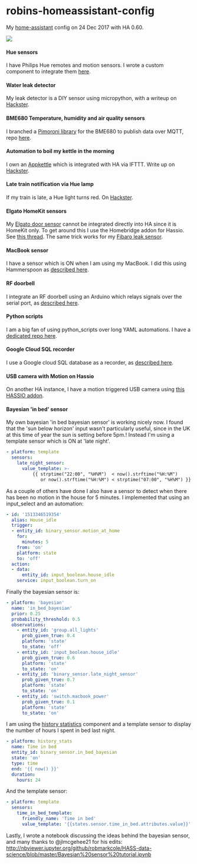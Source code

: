 # robins-homeassistant-config
My [home-assistant](https://home-assistant.io/) config on 24 Dec 2017 with HA 0.60.

<img src="https://github.com/robmarkcole/robins-homeassistant-config/blob/master/images/front-end.png">

#### Hue sensors
I have Philips Hue remotes and motion sensors. I wrote a custom component to integrate them [here](https://github.com/robmarkcole/Hue-sensors-HASS).

#### Water leak detector
My leak detector is a DIY sensor using micropython, with a writeup on [Hackster](https://www.hackster.io/robin-cole/micropython-leak-detector-with-adafruit-and-home-assistant-a2fa9e).

#### BME680 Temperature, humidity and air quality sensors
I branched a [Pimoroni library](https://github.com/pimoroni/bme680) for the BME680 to publish data over MQTT, repo [here](https://github.com/robmarkcole/bme680-mqtt-micropython).

#### Automation to boil my kettle in the morning
I own an [Appkettle](https://www.myappkettle.com/) which is integrated with HA via IFTTT. Write up on [Hackster](https://www.hackster.io/robin-cole/boil-my-kettle-when-i-get-out-of-bed-in-the-morning-10e7de).

#### Late train notification via Hue lamp
If my train is late, a Hue light turns red. On [Hackster](https://www.hackster.io/robin-cole/traffic-light-alerts-for-my-morning-train-350a27).

#### Elgato HomeKit sensors
My [Elgato door sensor](https://www.elgato.com/en/eve/eve-door-window) cannot be integrated directly into HA since it is HomeKit only. To get around this I use the Homebridge addon for Hassio. See [this thread](https://community.home-assistant.io/t/triggar-ha-from-homekit-devices/3253/5). The same trick works for my [Fibaro leak sensor](https://www.fibaro.com/en/products/flood-sensor/).

#### MacBook sensor
I have a sensor which is ON when I am using my MacBook. I did this using Hammerspoon as [described here](https://github.com/robmarkcole/HASS-hammerspoon).

#### RF doorbell
I integrate an RF doorbell using an Arduino which relays signals over the serial port, as [described here](https://github.com/robmarkcole/RF-doorbell-serial).

#### Python scripts
I am a big fan of using python_scripts over long YAML automations. I have a [dedicated repo here](https://github.com/robmarkcole/python-scripts-for-home-assistant).

#### Google Cloud SQL recorder
I use a Google cloud SQL database as a recorder, as [described here](https://github.com/robmarkcole/HASS-Google-Cloud-SQL).

#### USB camera with Motion on Hassio
On another HA instance, I have a motion triggered USB camera using [this HASSIO addon](https://github.com/HerrHofrat/hassio-addons/tree/master/motion).

#### Bayesian 'in bed' sensor
My own bayesian 'in bed bayesian sensor' is working nicely now. I found that the 'sun below horizon' input wasn't particularly useful, since in the UK at this time of year the sun is setting before 5pm.! Instead I'm using a template sensor which is ON at 'late night'.

```yaml
- platform: template
  sensors:
    late_night_sensor:
      value_template: >-
          {{ strptime("22:00", "%H%M")  < now().strftime("%H:%M")
             or now().strftime("%H:%M") < strptime("07:00", "%H%M") }}
```
As a couple of others have done I also have a sensor to detect when there has been no motion in the house for 5 minutes. I implemented that using an input_select and an automation:

```yaml
- id: '1513346519354'
  alias: House_idle
  trigger:
  - entity_id: binary_sensor.motion_at_home
    for:
      minutes: 5
    from: 'on'
    platform: state
    to: 'off'
  action:
  - data:
      entity_id: input_boolean.house_idle
    service: input_boolean.turn_on
```

Finally the bayesian sensor is:
```yaml
- platform: 'bayesian'
  name: 'in_bed_bayesian'
  prior: 0.25
  probability_threshold: 0.5
  observations:
    - entity_id: 'group.all_lights'
      prob_given_true: 0.4
      platform: 'state'
      to_state: 'off'
    - entity_id: 'input_boolean.house_idle'
      prob_given_true: 0.6
      platform: 'state'
      to_state: 'on'
    - entity_id: 'binary_sensor.late_night_sensor'
      prob_given_true: 0.7
      platform: 'state'
      to_state: 'on'
    - entity_id: 'switch.macbook_power'
      prob_given_true: 0.1
      platform: 'state'
      to_state: 'on'
```

I am using the [history statistics](https://home-assistant.io/components/sensor.history_stats/) component and a template sensor to display the number of hours I spent in bed last night.
```yaml
- platform: history_stats
  name: Time in bed
  entity_id: binary_sensor.in_bed_bayesian
  state: 'on'
  type: time
  end: '{{ now() }}'
  duration:
    hours: 24
```

And the template sensor:
```yaml
- platform: template
  sensors:
    time_in_bed_template:
      friendly_name: 'Time in bed'
      value_template: '{{states.sensor.time_in_bed.attributes.value}}'
```
Lastly, I wrote a notebook discussing the ideas behind the bayesian sensor, and many thanks to @jlmcgehee21 for his edits:
http://nbviewer.jupyter.org/github/robmarkcole/HASS-data-science/blob/master/Bayesian%20sensor%20tutorial.ipynb
